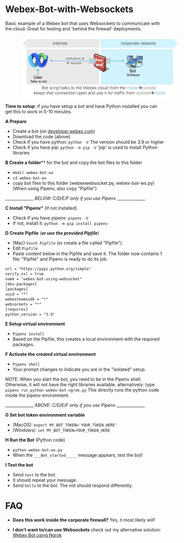 # Webex-Bot-with-Websockets
Basic example of a Webex bot that uses Websockets to communicate with the cloud. Great for testing and 'behind the firewall' deployments.

<img src="https://github.com/DJF3/My-Image-Repo/blob/main/webex-python-bot-ws.jpg?raw=true" width="650px" style="padding-left:50px;"/>

**Time to setup**: if you have setup a bot and have Python installed you can get this to work in 5-10 minutes.

**A Prepare**
- Create a bot (on [developer.webex.com](https://developer.webex.com))
- Download the code (above)
- Check if you have python: ```python -V```    The version should be 3.9 or higher
- Check if you have pip: ```python -m pip -V```    'pip' is used to install Python libraries

**B Create a folder**** for the bot and copy the bot files to this folder
- ```mkdir webex-bot-ws```
- ```cd webex-bot-ws```
- copy bot files to this folder (webexwebsocket.py, webex-bot-ws.py) (When using Pipenv, also copy "Pipfile")


______________ *BELOW: C/D/E/F only if you use Pipenv* ______________

**C Install "Pipenv"** (if not installed)
- Check if you have pipenv: ```pipenv -V```
- If not, install it: ```python -m pip install pipenv```


**D Create Pipfile** (***or use the provided Pipfile***)
- (Mac) ```touch Pipfile``` (or create a file called "Pipfile")
- Edit ```Pipfile```
- Paste content below in the Pipfile and save it. The folder now contains 1 file: "Pipfile" and Pipenv is ready to do its job.

```source
url = "https://pypi.python.org/simple"
verify_ssl = true
name = "webex-bot-using-websocket"
[dev-packages]
[packages]
uuid = "*"
webexteamssdk = "*"
websockets = "*"
[requires]
python_version = "3.9"
```

**E Setup virtual environment**
- ```Pipenv install```
- Based on the Pipfile, this creates a local environment with the required packages.

**F Activate the created virtual environment**
- ```Pipenv shell```
- Your prompt changes to indicate you are in the "isolated" setup.

NOTE: When you start the bot, you need to be in the Pipenv shell. Otherwise, it will not have the right libraries available.
alternatively: type ```pipenv run python webex-bot-ngrok.py```
This directly runs the python code inside the pipenv environment. 

______________ *ABOVE: C/D/E/F only if you use Pipenv* ______________

**G Set bot token environment variable**
- (MacOS): ```export MY_BOT_TOKEN='YOUR_TOKEN_HERE'```
- (Windows): ```set MY_BOT_TOKEN=YOUR_TOKEN_HERE```


**H Run the Bot** (Python code)
- ```python webex-bot-ws.py```
- When the ```___Bot_started_____``` message appears, test the bot!


**I Test the bot**
- Send ```test``` to the bot.
- It should repeat your message.
- Send ```hello``` to the bot. The not should respond differently.

# FAQ

- **Does this work inside the corporate firewall?** Yes, it most likely will!

- **I don't want to/can use Websockets** check out my alternative solution: [Webex Bot using Ngrok](https://github.com/DJF3/Webex-Bot-with-Ngrok)


